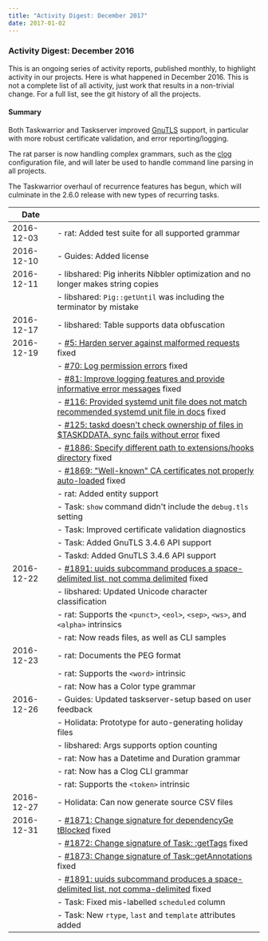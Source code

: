 ```yaml
---
title: "Activity Digest: December 2017"
date: 2017-01-02
---
```


### Activity Digest: December 2016 

This is an ongoing series of activity reports, published monthly, to highlight activity in our projects.
Here is what happened in December 2016. This is not a complete list of all activity, just work that results in a non-trivial change.
For a full list, see the git history of all the projects.

#### Summary

Both Taskwarrior and Taskserver improved [GnuTLS](https://gnutls.org) support, in particular with more robust certificate validation, and error reporting/logging.

The rat parser is now handling complex grammars, such as the
[clog](/docs/clog) configuration file, and will later be used to handle command line parsing in all projects.

The Taskwarrior overhaul of recurrence features has begun, which will culminate in the 2.6.0 release with new types of recurring tasks.

| Date       |                                                                                                                                                                 | 
|------------|-----------------------------------------------------------------------------------------------------------------------------------------------------------------|
| 2016-12-03 | - rat: Added test suite for all supported grammar                                                                                                               |
| 2016-12-10 | - Guides: Added license                                                                                                                                         |
| 2016-12-11 | - libshared: Pig inherits Nibbler optimization and no longer makes string copies                                                                                |
|            | - libshared: `Pig::getUntil` was including the terminator by mistake                                                                                            |
| 2016-12-17 | - libshared: Table supports data obfuscation                                                                                                                    |
| 2016-12-19 | - [#5: Harden server against malformed requests](https://github.com/GothenburgBitFactory/taskserver/issues/5) fixed                                             |
|            | - [#70: Log permission errors](https://github.com/GothenburgBitFactory/taskserver/issues/70) fixed                                                              |
|            | - [#81: Improve logging features and provide informative error messages](https://github.com/GothenburgBitFactory/taskserver/issues/81) fixed                    |
|            | - [#116: Provided systemd unit file does not match recommended systemd unit file in docs](https://github.com/GothenburgBitFactory/taskserver/issues/116) fixed  |
|            | - [#125: taskd doesn\'t check ownership of files in \$TASKDDATA, sync fails without error](https://github.com/GothenburgBitFactory/taskserver/issues/125) fixed |
|            | - [#1886: Specify different path to extensions/hooks directory](https://github.com/GothenburgBitFactory/taskwarrior/issues/1886) fixed                          |
|            | - [#1869: \"Well-known\" CA certificates not properly auto-loaded](https://github.com/GothenburgBitFactory/taskwarrior/issues/1869) fixed                       |
|            | - rat: Added entity support                                                                                                                                     |
|            | - Task: `show` command didn\'t include the `debug.tls` setting                                                                                                  |
|            | - Task: Improved certificate validation diagnostics                                                                                                             |
|            | - Task: Added GnuTLS 3.4.6 API support                                                                                                                          |
|            | - Taskd: Added GnuTLS 3.4.6 API support                                                                                                                         |
| 2016-12-22 | - [#1891: uuids subcommand produces a space-delimited list, not comma delimited](https://github.com/GothenburgBitFactory/taskwarrior/issues/1891) fixed         |
|            | - libshared: Updated Unicode character classification                                                                                                           |
|            | - rat: Supports the `<punct>`, `<eol>`, `<sep>`, `<ws>`, and `<alpha>` intrinsics                                                                               |
|            | - rat: Now reads files, as well as CLI samples                                                                                                                  |
| 2016-12-23 | - rat: Documents the PEG format                                                                                                                                 |
|            | - rat: Supports the `<word>` intrinsic                                                                                                                          |
|            | - rat: Now has a Color type grammar                                                                                                                             |
| 2016-12-26 | - Guides: Updated taskserver-setup based on user feedback                                                                                                       |
|            | - Holidata: Prototype for auto-generating holiday files                                                                                                         |
|            | - libshared: Args supports option counting                                                                                                                      |
|            | - rat: Now has a Datetime and Duration grammar                                                                                                                  |
|            | - rat: Now has a Clog CLI grammar                                                                                                                               |
|            | - rat: Supports the `<token>` intrinsic                                                                                                                         |
| 2016-12-27 | - Holidata: Can now generate source CSV files                                                                                                                   |
| 2016-12-31 | - [#1871: Change signature for dependencyGe tBlocked](https://github.com/GothenburgBitFactory/taskwarrior/issues/1871) fixed                                    |
|            | - [#1872: Change signature of Task: :getTags](https://github.com/GothenburgBitFactory/taskwarrior/issues/1872) fixed                                            |
|            | - [#1873: Change signature of Task::getAnnotations](https://github.com/GothenburgBitFactory/taskwarrior/issues/1873) fixed                                      |
|            | - [#1891: uuids subcommand produces a space-delimited list, not comma-delimited](https://github.com/GothenburgBitFactory/taskwarrior/issues/1891) fixed         |
|            | - Task: Fixed mis-labelled `scheduled` column                                                                                                                   |
|            | - Task: New `rtype`, `last` and `template` attributes added                                                                                                     |

